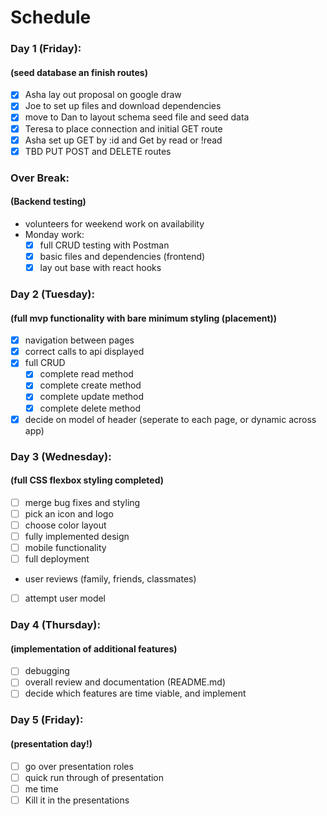 # Schedule

### Day 1 (Friday):

#### (seed database an finish routes)

- [x] Asha lay out proposal on google draw
- [x] Joe to set up files and download dependencies
- [x] move to Dan to layout schema seed file and seed data
- [x] Teresa to place connection and initial GET route
- [x] Asha set up GET by :id and Get by read or !read
- [x] TBD PUT POST and DELETE routes

### Over Break:

#### (Backend testing)

- volunteers for weekend work on availability
- Monday work:
  - [x] full CRUD testing with Postman
  - [x] basic files and dependencies (frontend)
  - [x] lay out base with react hooks

### Day 2 (Tuesday):

#### (full mvp functionality with bare minimum styling (placement))

- [x] navigation between pages
- [x] correct calls to api displayed
- [x] full CRUD
  - [x] complete read method
  - [x] complete create method
  - [x] complete update method
  - [x] complete delete method
- [x] decide on model of header (seperate to each page, or dynamic across app)

### Day 3 (Wednesday):

#### (full CSS flexbox styling completed)

- [ ] merge bug fixes and styling
- [ ] pick an icon and logo
- [ ] choose color layout
- [ ] fully implemented design
- [ ] mobile functionality
- [ ] full deployment
- user reviews (family, friends, classmates)
- [ ] attempt user model

### Day 4 (Thursday):

#### (implementation of additional features)

- [ ] debugging
- [ ] overall review and documentation (README.md)
- [ ] decide which features are time viable, and implement

### Day 5 (Friday):

#### (presentation day!)

- [ ] go over presentation roles
- [ ] quick run through of presentation
- [ ] me time
- [ ] Kill it in the presentations
